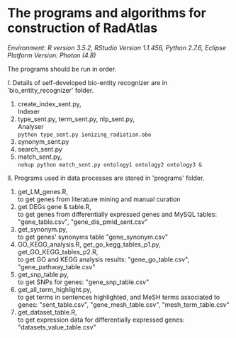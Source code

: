 The programs and algorithms for construction of RadAtlas
======
_Environment: R version 3.5.2, RStudio Version 1.1.456, Python 2.7.6, Eclipse Platform Version: Photon (4.8)_

The programs should be run in order.

I: Details of self-developed bio-entity recognizer are in 'bio_entity_recognizer' folder.  
1. create_index_sent.py,  
Indexer  
2. type_sent.py, term_sent.py, nlp_sent.py,  
Analyser  
```python type_sent.py ionizing_radiation.obo```  
3. synonym_sent.py  
5. search_sent.py  
7. match_sent.py,  
```nohup python match_sent.py ontology1 ontology2 ontology3 &```

II. Programs used in data processes are stored in 'programs' folder.  
1. get_LM_genes.R,  
to get genes from literature mining and manual curation  	
2. get DEGs gene & table.R,  
to get genes from differentially expressed genes and MySQL tables: "gene_table.csv", "gene_dis_pmid_sent.csv"  	
3. get_synonym.py,  
to get genes' synonyms table "gene_synonym.csv"  	
4. GO_KEGG_analysis.R, get_go_kegg_tables_p1.py, get_GO_KEGG_tables_p2.R,  
to get GO and KEGG analysis results: "gene_go_table.csv", "gene_pathway_table.csv"  	
5. get_snp_table.py,  
to get SNPs for genes: "gene_snp_table.csv"  	
6. get_all_term_highlight.py,  
to get terms in sentences highlighted, and MeSH terms associated to genes: "sent_table.csv", "gene_mesh_table.csv", "mesh_term_table.csv"  
7. get_dataset_table.R,  
to get expression data for differentially expressed genes: "datasets_value_table.csv"




